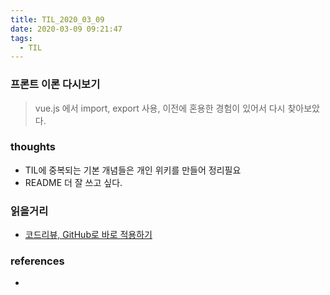 ```yaml
---
title: TIL_2020_03_09
date: 2020-03-09 09:21:47
tags:
  - TIL
---
```



### 프론트 이론 다시보기
> vue.js 에서 import, export 사용, 이전에 혼용한 경험이 있어서 다시 찾아보았다.


### thoughts
- TIL에 중복되는 기본 개념들은 개인 위키를 만들어 정리필요
- README 더 잘 쓰고 싶다.


### 읽을거리
- [코드리뷰, GitHub로 바로 적용하기](https://academy.realm.io/kr/posts/codereview-howto/)


### references
- 
